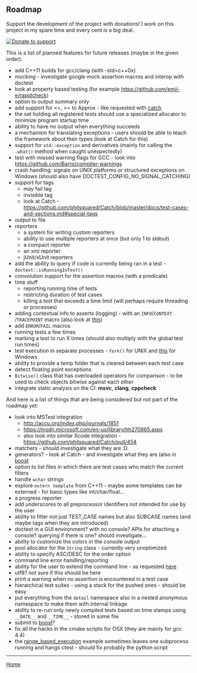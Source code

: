 ## Roadmap

Support the development of the project with donations! I work on this project in my spare time and every cent is a big deal.

[![Donate to support](https://pledgie.com/campaigns/31280.png)](https://pledgie.com/campaigns/31280)

This is a list of planned features for future releases (maybe in the given order).

- add C++11 builds for gcc/clang (with -std=c++0x)
- mocking - investigate google mock assertion macros and interop with doctest
- look at property based testing (for example https://github.com/emil-e/rapidcheck)
- option to output summary only
- add support for <=, >= to Approx - like requested with [catch](https://github.com/philsquared/Catch/issues/651)
- the set holding all registered tests should use a specialized allocator to minimize program startup time
- ability to have no output when everything succeeds
- a mechanism for translating exceptions - users should be able to teach the framework about their types (look at Catch for this)
- support for ```std::exception``` and derivatives (mainly for calling the ```.what()``` method when caught unexpectedly)
- test with missed warning flags for GCC - look into https://github.com/Barro/compiler-warnings
- crash handling: signals on UNIX platforms or structured exceptions on Windows (should also have DOCTEST_CONFIG_NO_SIGNAL_CATCHING)
- support for tags
    - may fail tag
    - invisible tag
    - look at Catch - https://github.com/philsquared/Catch/blob/master/docs/test-cases-and-sections.md#special-tags
- output to file
- reporters
    - a system for writing custom reporters
    - ability to use multiple reporters at once (but only 1 to stdout)
    - a compact reporter
    - an xml reporter
    - jUnit/xUnit reporters
- add the ability to query if code is currently being ran in a test -  ```doctest::isRunningInTest()```
- convolution support for the assertion macros (with a predicate)
- time stuff
    - reporting running time of tests
    - restricting duration of test cases
    - killing a test that exceeds a time limit (will perhaps require threading or processes)
- adding contextual info to asserts (logging) - with an ```INFO```/```CONTEXT``` /```TRACEPOINT``` macro (also look at [this](https://github.com/philsquared/Catch/issues/601))
- add ```ERROR```/```FAIL``` macros
- running tests a few times
- marking a test to run X times (should also multiply with the global test run times)
- test execution in separate processes - ```fork()``` for UNIX and [this](https://github.com/nemequ/munit/issues/2) for Windows
- ability to provide a temp folder that is cleared between each test case
- detect floating point exceptions
- ```Bitwise()``` class that has overloaded operators for comparison - to be used to check objects bitwise against each other
- integrate static analysis on the CI: **msvc**, **clang**, **cppcheck**

And here is a list of things that are being considered but not part of the roadmap yet:

- look into MSTest integration
    - http://accu.org/index.php/journals/1851
    - https://msdn.microsoft.com/en-us/library/hh270865.aspx
    - also look into similar Xcode integration - https://github.com/philsquared/Catch/pull/454
- matchers - should investigate what they are :D
- generators? - look at Catch - and investigate what they are (also in [boost](http://www.boost.org/doc/libs/1_61_0/libs/test/doc/html/boost_test/tests_organization/test_cases/test_case_generation.html)
- option to list files in which there are test cases who match the current filters
- handle ```wchar``` strings
- explore ```extern template``` from C++11 - maybe some templates can be externed - for basic types like int/char/float...
- a progress reporter
- add underscores to all preprocessor identifiers not intended for use by the user
- ability to filter not just TEST_CASE names but also SUBCASE names (and maybe tags when they are introduced)
- doctest in a GUI environment? with no console? APIs for attaching a console? querying if there is one? should investigate...
- ability to customize the colors in the console output
- pool allocator for the ```String``` class - currently very unoptimized
- ability to specify ASC/DESC for the order option
- command line error handling/reporting
- ability for the user to extend the command line - as requested [here](https://github.com/philsquared/Catch/issues/622)
- utf8? not sure if this should be here
- print a warning when no assertion is encountered in a test case
- hierarchical test suites - using a stack for the pushed ones - should be easy
- put everything from the ```detail``` namespace also in a nested anonymous namespace to make them with internal linkage
- ability to re-run only newly compiled tests based on time stamps using ```__DATE__``` and ```__TIME__``` - stored in some file
- submit to [boost](http://www.boost.org/development/requirements.html)?
- fix all the hacks in the cmake scripts for OSX (they are mainly for gcc 4.4)
- the [range_based_execution](../../examples/range_based_execution/) example sometimes leaves one subprocess running and hangs ctest - should fix probably the python script

---------------

[Home](readme.md#reference)
